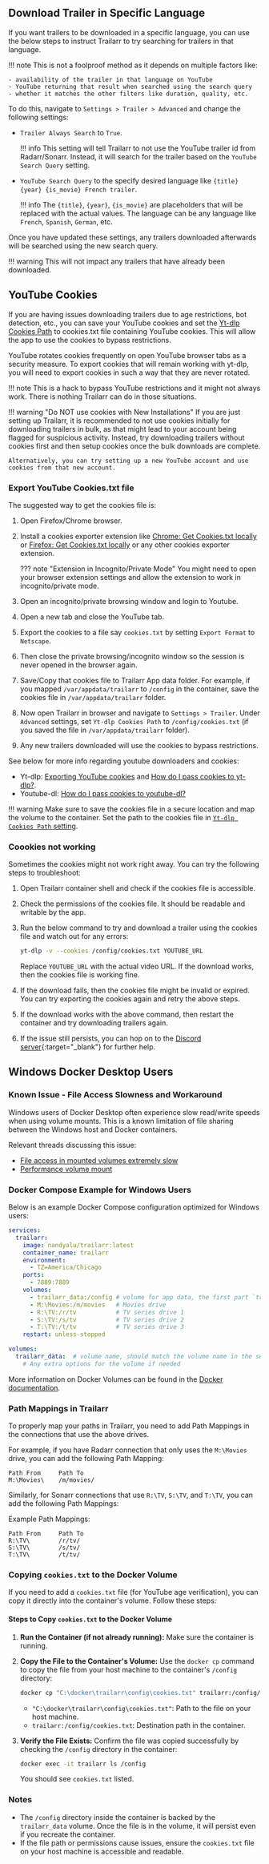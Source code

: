## Download Trailer in Specific Language

If you want trailers to be downloaded in a specific language, you can use the below steps to instruct Trailarr to try searching for trailers in that language.

!!! note
    This is not a foolproof method as it depends on multiple factors like:

    - availability of the trailer in that language on YouTube
    - YouTube returning that result when searched using the search query
    - whether it matches the other filters like duration, quality, etc. 


To do this, navigate to `Settings > Trailer > Advanced` and change the following settings:

- `Trailer Always Search` to `True`.

    !!! info
        This setting will tell Trailarr to not use the YouTube trailer id from Radarr/Sonarr. Instead, it will search for the trailer based on the `YouTube Search Query` setting.

- `YouTube Search Query` to the specify desired language like `{title} {year} {is_movie} French trailer`. 

    !!! info
        The `{title}`, `{year}`, `{is_movie}` are placeholders that will be replaced with the actual values. The language can be any language like `French`, `Spanish`, `German`, etc.

Once you have updated these settings, any trailers downloaded afterwards will be searched using the new search query.

!!! warning
    This will not impact any trailers that have already been downloaded.


## YouTube Cookies

If you are having issues downloading trailers due to age restrictions, bot detection, etc., you can save your YouTube cookies and set the [Yt-dlp Cookies Path](../setup/settings.md#yt-dlp-cookies-path) to cookies.txt file containing YouTube cookies. This will allow the app to use the cookies to bypass restrictions.

YouTube rotates cookies frequently on open YouTube browser tabs as a security measure. To export cookies that will remain working with yt-dlp, you will need to export cookies in such a way that they are never rotated.

!!! note
    This is a hack to bypass YouTube restrictions and it might not always work. There is nothing Trailarr can do in those situations.

!!! warning "Do NOT use cookies with New Installations"
    If you are just setting up Trailarr, it is recommended to not use cookies initially for downloading trailers in bulk, as that might lead to your account being flagged for suspicious activity. Instead, try downloading trailers without cookies first and then setup cookies once the bulk downloads are complete.
    
    Alternatively, you can try setting up a new YouTube account and use cookies from that new account.

### Export YouTube Cookies.txt file

The suggested way to get the cookies file is:

1. Open Firefox/Chrome browser.
2. Install a cookies exporter extension like [Chrome: Get Cookies.txt locally](https://chromewebstore.google.com/detail/get-cookiestxt-locally/cclelndahbckbenkjhflpdbgdldlbecc?hl=en) or [Firefox: Get Cookies.txt locally](https://addons.mozilla.org/en-US/firefox/addon/get-cookies-txt-locally/) or any other cookies exporter extension.

    ??? note "Extension in Incognito/Private Mode"
        You might need to open your browser extension settings and allow the extension to work in incognito/private mode.

3. Open an incognito/private browsing window and login to Youtube.
4. Open a new tab and close the YouTube tab.
5. Export the cookies to a file say `cookies.txt` by setting `Export Format` to `Netscape`.
6. Then close the private browsing/incognito window so the session is never opened in the browser again.
7. Save/Copy that cookies file to Trailarr App data folder. For example, if you mapped `/var/appdata/trailarr` to `/config` in the container, save the cookies file in `/var/appdata/trailarr` folder.
8. Now open Trailarr in browser and navigate to `Settings > Trailer`. Under `Advanced` settings, set `Yt-dlp Cookies Path` to `/config/cookies.txt` (if you saved the file in `/var/appdata/trailarr` folder).
9. Any new trailers downloaded will use the cookies to bypass restrictions.

See below for more info regarding youtube downloaders and cookies:

- Yt-dlp: [Exporting YouTube cookies](https://github.com/yt-dlp/yt-dlp/wiki/Extractors#exporting-youtube-cookies) and [How do I pass cookies to yt-dlp?](https://github.com/yt-dlp/yt-dlp/wiki/FAQ#how-do-i-pass-cookies-to-yt-dlp).
- Youtube-dl: [How do I pass cookies to youtube-dl?](https://github.com/ytdl-org/youtube-dl#how-do-i-pass-cookies-to-youtube-dl)

!!! warning
    Make sure to save the cookies file in a secure location and map the volume to the container. Set the path to the cookies file in [`Yt-dlp Cookies Path` setting](../setup/settings.md#yt-dlp-cookies-path).

### Coookies not working

Sometimes the cookies might not work right away. You can try the following steps to troubleshoot:

1. Open Trailarr container shell and check if the cookies file is accessible.
2. Check the permissions of the cookies file. It should be readable and writable by the app.
3. Run the below command to try and download a trailer using the cookies file and watch out for any errors:

    ```bash
    yt-dlp -v --cookies /config/cookies.txt YOUTUBE_URL
    ```
    Replace `YOUTUBE_URL` with the actual video URL. If the download works, then the cookies file is working fine.

4. If the download fails, then the cookies file might be invalid or expired. You can try exporting the cookies again and retry the above steps.
5. If the download works with the above command, then restart the container and try downloading trailers again.
6. If the issue still persists, you can hop on to the [Discord server](https://discord.gg/KKPr5kQEzQ){:target="_blank"} for further help.


## Windows Docker Desktop Users
### Known Issue - File Access Slowness and Workaround
Windows users of Docker Desktop often experience slow read/write speeds when using volume mounts. This is a known limitation of file sharing between the Windows host and Docker containers.

Relevant threads discussing this issue:
- [File access in mounted volumes extremely slow](https://forums.docker.com/t/file-access-in-mounted-volumes-extremely-slow-cpu-bound/8076)
- [Performance volume mount](https://forums.docker.com/t/performance-volume-mount/27633)

### Docker Compose Example for Windows Users
Below is an example Docker Compose configuration optimized for Windows users:

```yaml
services:
  trailarr:
    image: nandyalu/trailarr:latest
    container_name: trailarr
    environment:
      - TZ=America/Chicago
    ports:
      - 7889:7889
    volumes:
      - trailarr_data:/config # volume for app data, the first part `trailarr_data` is the volume name
      - M:\Movies:/m/movies   # Movies drive
      - R:\TV:/r/tv           # TV series drive 1
      - S:\TV:/s/tv           # TV series drive 2
      - T:\TV:/t/tv           # TV series drive 3
    restart: unless-stopped

volumes:
  trailarr_data:  # volume name, should match the volume name in the service
    # Any extra options for the volume if needed
```

More information on Docker Volumes can be found in the [Docker documentation](https://docs.docker.com/engine/storage/volumes/).

### Path Mappings in Trailarr
To properly map your paths in Trailarr, you need to add Path Mappings in the connections that use the above drives.

For example, if you have Radarr connection that only uses the `M:\Movies` drive, you can add the following Path Mapping:

```
Path From     Path To
M:\Movies\    /m/movies/
```

Similarly, for Sonarr connections that use `R:\TV`, `S:\TV`, and `T:\TV`, you can add the following Path Mappings:

Example Path Mappings:
```
Path From     Path To
R:\TV\        /r/tv/
S:\TV\        /s/tv/
T:\TV\        /t/tv/
```

### Copying `cookies.txt` to the Docker Volume
If you need to add a `cookies.txt` file (for YouTube age verification), you can copy it directly into the container's volume. Follow these steps:

#### Steps to Copy `cookies.txt` to the Docker Volume
1. **Run the Container (if not already running):**
   Make sure the container is running.

2. **Copy the File to the Container's Volume:**
   Use the `docker cp` command to copy the file from your host machine to the container's `/config` directory:
   ```bash
   docker cp "C:\docker\trailarr\config\cookies.txt" trailarr:/config/cookies.txt
   ```

   - `"C:\docker\trailarr\config\cookies.txt"`: Path to the file on your host machine.
   - `trailarr:/config/cookies.txt`: Destination path in the container.

3. **Verify the File Exists:**
   Confirm the file was copied successfully by checking the `/config` directory in the container:
   ```bash
   docker exec -it trailarr ls /config
   ```
   You should see `cookies.txt` listed.

### Notes
- The `/config` directory inside the container is backed by the `trailarr_data` volume. Once the file is in the volume, it will persist even if you recreate the container.
- If the file path or permissions cause issues, ensure the `cookies.txt` file on your host machine is accessible and readable.

